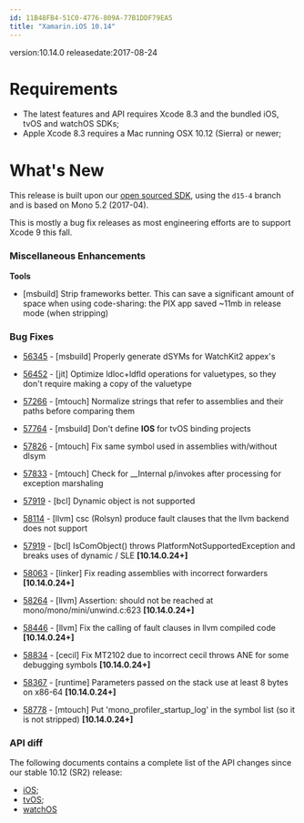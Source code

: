```yaml
---
id: 11B48FB4-51C0-4776-809A-77B1DDF79EA5
title: "Xamarin.iOS 10.14"
---
```


version:10.14.0
releasedate:2017-08-24

Requirements
============

- The latest features and API requires Xcode 8.3 and the bundled iOS, tvOS and watchOS SDKs;
- Apple Xcode 8.3 requires a Mac running OSX 10.12 (Sierra) or newer;

What's New
==========

This release is built upon our [open sourced SDK](https://github.com/xamarin/xamarin-macios),
using the `d15-4` branch and is based on Mono 5.2 (2017-04).

This is mostly a bug fix releases as most engineering efforts are to support Xcode 9 this fall.

### Miscellaneous Enhancements

**Tools**

* [msbuild] Strip frameworks better. This can save a significant amount of space when using code-sharing: the PIX app saved ~11mb in release mode (when stripping)
	
### Bug Fixes

* [56345](https://bugzilla.xamarin.com/show_bug.cgi?id=56345) - [msbuild] Properly generate dSYMs for WatchKit2 appex's
* [56452](https://bugzilla.xamarin.com/show_bug.cgi?id=56452) - [jit] Optimize ldloc+ldfld operations for valuetypes, so they don't require making a copy of the valuetype
* [57266](https://bugzilla.xamarin.com/show_bug.cgi?id=57266) - [mtouch] Normalize strings that refer to assemblies and their paths before comparing them
* [57764](https://bugzilla.xamarin.com/show_bug.cgi?id=57764) - [msbuild] Don't define __IOS__ for tvOS binding projects
* [57826](https://bugzilla.xamarin.com/show_bug.cgi?id=57826) - [mtouch] Fix same symbol used in assemblies with/without dlsym
* [57833](https://bugzilla.xamarin.com/show_bug.cgi?id=57833) - [mtouch] Check for __Internal p/invokes after processing for exception marshaling
* [57919](https://bugzilla.xamarin.com/show_bug.cgi?id=57919) - [bcl] Dynamic object is not supported
* [58114](https://bugzilla.xamarin.com/show_bug.cgi?id=58114) - [llvm] csc (Rolsyn) produce fault clauses that the llvm backend does not support

* [57919](https://bugzilla.xamarin.com/show_bug.cgi?id=57919) - [bcl] IsComObject() throws PlatformNotSupportedException and breaks uses of dynamic / SLE **[10.14.0.24+]**
* [58063](https://bugzilla.xamarin.com/show_bug.cgi?id=58063) - [linker] Fix reading assemblies with incorrect forwarders **[10.14.0.24+]**
* [58264](https://bugzilla.xamarin.com/show_bug.cgi?id=58264) - [llvm] Assertion: should not be reached at mono/mono/mini/unwind.c:623 **[10.14.0.24+]**
* [58446](https://bugzilla.xamarin.com/show_bug.cgi?id=58446) - [llvm] Fix the calling of fault clauses in llvm compiled code **[10.14.0.24+]**
* [58834](https://bugzilla.xamarin.com/show_bug.cgi?id=58834) - [cecil] Fix MT2102 due to incorrect cecil throws ANE for some debugging symbols **[10.14.0.24+]**
* [58367](https://bugzilla.xamarin.com/show_bug.cgi?id=58367) - [runtime] Parameters passed on the stack use at least 8 bytes on x86-64 **[10.14.0.24+]**
* [58778](https://bugzilla.xamarin.com/show_bug.cgi?id=58778) - [mtouch] Put 'mono_profiler_startup_log' in the symbol list (so it is not stripped) **[10.14.0.24+]**   

### API diff

The following documents contains a complete list of the API changes since our stable 10.12 (SR2) release:

* [iOS](/releases/ios/api_changes/ios_10.12.0_to_10.14.0);
* [tvOS](/releases/ios/api_changes/tvos_10.12.0_to_10.14.0);
* [watchOS](/releases/ios/api_changes/watchos_10.12.0_to_10.14.0)

